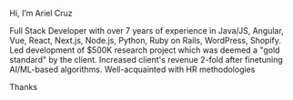 Hi, I’m Ariel Cruz

Full Stack Developer with over 7 years of experience in
Java/JS, Angular, Vue, React, Next.js, Node.js, Python, Ruby
on Rails, WordPress, Shopify. Led development of $500K
research project which was deemed a "gold standard" by
the client. Increased client's revenue 2-fold after finetuning AI/ML-based algorithms. Well-acquainted with HR
methodologies

Thanks

